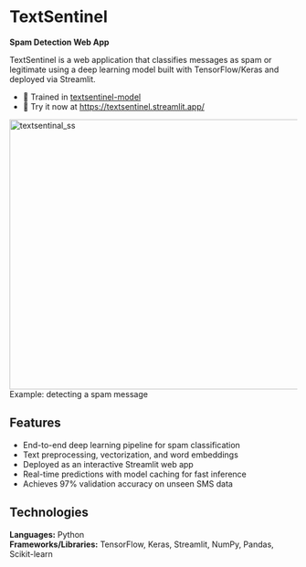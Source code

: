 # TextSentinel  
**Spam Detection Web App**

TextSentinel is a web application that classifies messages as spam or legitimate using a deep learning model built with TensorFlow/Keras and deployed via Streamlit.

- 🧪 Trained in [textsentinel-model](https://github.com/sanjitmukesh/textsentinel-model)
- 🚀 Try it now at https://textsentinel.streamlit.app/

<img width="736" height="473" alt="textsentinal_ss" src="https://github.com/user-attachments/assets/3ce29794-5c10-4c73-bcac-abce3c86a1e9" />
Example: detecting a spam message

## Features
- End-to-end deep learning pipeline for spam classification  
- Text preprocessing, vectorization, and word embeddings  
- Deployed as an interactive Streamlit web app  
- Real-time predictions with model caching for fast inference  
- Achieves 97% validation accuracy on unseen SMS data  

## Technologies
**Languages:** Python  
**Frameworks/Libraries:** TensorFlow, Keras, Streamlit, NumPy, Pandas, Scikit-learn  
